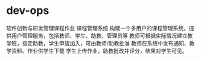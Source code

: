 # dev-ops
软件创新与研发管理课程作业
课程管理系统
构建一个多用户的课程管理系统，提供用户管理服务，包括教师、学生、助教、管理员等
教师可根据实际情况建立教学班，指定助教，学生申请加入，可由教师/助教批准
教师在系统中发布通知、教学资料、作业供学生下载
学生上传作业，助教批改并评分，结果对学生可见。
